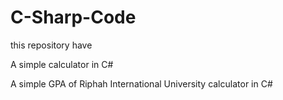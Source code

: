 # C-Sharp-Code
this repository have

A simple calculator in C#

A simple GPA of Riphah International University calculator in C#
